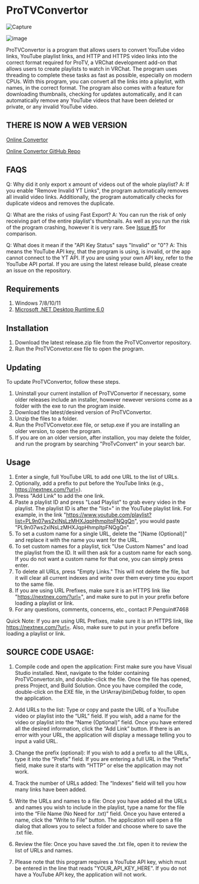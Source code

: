 # ProTVConvertor

![Capture](https://user-images.githubusercontent.com/114284668/231539397-33625ca8-50d0-43b6-90b6-d9dacbd23e32.PNG)

![image](https://github.com/user-attachments/assets/e04e13fd-2b08-46f9-ad9b-520290c0a320)

ProTVConvertor is a program that allows users to convert YouTube video links, YouTube playlist links, and HTTP and HTTPS video links into the correct format required for ProTV, a VRChat development add-on that allows users to create playlists to watch in VRChat. The program uses threading to complete these tasks as fast as possible, especially on modern CPUs. With this program, you can convert all the links into a playlist, with names, in the correct format. The program also comes with a feature for downloading thumbnails, checking for updates automatically, and it can automatically remove any YouTube videos that have been deleted or private, or any invalid YouTube video.

## THERE IS NOW A WEB VERSION

[Online Convertor](https://protv-convertor.onrender.com/)

[Online Convertor GitHub Repo](https://github.com/ifBars/ProTV-Convertor-Flask)

## FAQS
 Q: Why did it only export x amount of videos out of the whole playlist?
 A: If you enable "Remove Invalid YT Links", the program automatically removes all invalid video links. Additionally, the program automatically checks for duplicate videos and 
 removes the duplicate.

 Q: What are the risks of using Fast Export?
 A: You can run the risk of only receiving part of the entire playlist's thumbnails. As well as you run the risk of the program crashing, however it is very rare. See [Issue #5](https://github.com/ifBars/VRChat-ProTVConvertor/releases/tag/v2.4.0) for comparison.

 Q: What does it mean if the "API Key Status" says "Invalid" or "0"?
 A: This means the YouTube API key, that the program is using, is invalid, or the app cannot connect to the YT API. If you are using your own API key, refer to the YouTube API portal. If you are using the latest release 
 build, please create an issue on the repository.

## Requirements
 1. Windows 7/8/10/11
 2. [Microsoft .NET Desktop Runtime 6.0](https://dotnet.microsoft.com/en-us/download/dotnet/6.0)

## Installation
1. Download the latest release.zip file from the ProTVConvertor repository.
2. Run the ProTVConvetor.exe file to open the program.

## Updating
To update ProTVConvertor, follow these steps.
1. Uninstall your current installion of ProTVConvertor if necessary, some older releases include an installer, however newever versions come as a folder with the exe to run the program inside.
2. Download the latest/desired version of ProTVConvertor.
3. Unzip the files to a folder.
4. Run the ProTVConvetor.exe file, or setup.exe if you are installing an older version, to open the program.
5. If you are on an older version, after installion, you may delete the folder, and run the program by searching "ProTvConvert" in your search bar.

## Usage

1. Enter a single, full YouTube URL to add one URL to the list of URLs.
2. Optionally, add a prefix to put before the YouTube links (e.g., https://nextnex.com/?url=).
3. Press "Add Link" to add the one link.
4. Paste a playlist ID and press "Load Playlist" to grab every video in the playlist. The playlist ID is after the "list=" in the YouTube playlist link. For example, in the link "https://www.youtube.com/playlist?list=PL9n07ws2xINsLzMHXJqpHhmpltpFNQgQn", you would paste "PL9n07ws2xINsLzMHXJqpHhmpltpFNQgQn".
5. To set a custom name for a single URL, delete the "[Name (Optional)]" and replace it with the name you want for the URL.
6. To set custom names for a playlist, tick "Use Custom Names" and load the playlist from the ID. It will then ask for a custom name for each song. If you do not want a custom name for that one, you can simply press enter.
7. To delete all URLs, press "Empty Links." This will not delete the file, but it will clear all current indexes and write over them every time you export to the same file.
8. If you are using URL Prefixes, make sure it is an HTTPS link like "https://nextnex.com/?url=", and make sure to put in your prefix before loading a playlist or link.
9. For any questions, comments, concerns, etc., contact P.Penguin#7468

Quick Note: If you are using URL Prefixes, make sure it is an HTTPS link, like https://nextnex.com/?url=. Also, make sure to put in your prefix before loading a playlist or link.

## SOURCE CODE USAGE:

1. Compile code and open the application: First make sure you have Visual Studio installed. Next, navigate to the folder containing ProTVConvertor.sln, and double-click the file. Once the file has opened, press Project, and Build Solution. Once you have compiled the code, double-click on the EXE file, in the UrlArray\bin\Debug folder, to open the application.
	
2. Add URLs to the list: Type or copy and paste the URL of a YouTube video or playlist into the “URL” field. If you wish, add a name for the video or playlist into the “Name (Optional)” field. Once you have entered all the desired information, click the “Add Link” button. If there is an error with your URL, the application will display a message telling you to input a valid URL.

3. Change the prefix (optional): If you wish to add a prefix to all the URLs, type it into the “Prefix” field. If you are entering a full URL in the “Prefix” field, make sure it starts with “HTTP” or else the application may not work.

4. Track the number of URLs added: The “Indexes” field will tell you how many links have been added.

5. Write the URLs and names to a file: Once you have added all the URLs and names you wish to include in the playlist, type a name for the file into the “File Name (No Need for .txt)” field. Once you have entered a name, click the “Write to File” button. The application will open a file dialog that allows you to select a folder and choose where to save the .txt file.

6. Review the file: Once you have saved the .txt file, open it to review the list of URLs and names.

7. Please note that this program requires a YouTube API key, which must be entered in the line that reads "YOUR_API_KEY_HERE". If you do not have a YouTube API key, the application will not work.
